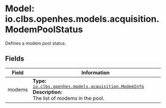 # Model: io.clbs.openhes.models.acquisition.ModemPoolStatus

Defines a modem pool status.

## Fields

| Field | Information |
| --- | --- |
| modems | <b>Type:</b> [`io.clbs.openhes.models.acquisition.ModemInfo`](model-io-clbs-openhes-models-acquisition-modeminfo.md)<br><b>Description:</b><br>The list of modems in the pool. |

